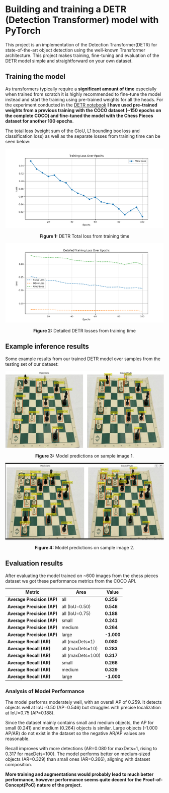 # Building and training a DETR (Detection Transformer) model with PyTorch
This project is an implementation of the Detection Transformer(DETR) for state-of-the-art object detection using the well-known Transformer architecture. This project makes training, fine-tuning and evaluation of the DETR model simple and straightforward on your own dataset.


## Training the model
As transformers typically require a **significant amount of time** especially when trained from scratch it is highly recommended to fine-tune the model instead and start the training using pre-trained weights for all the heads. For the experiment conducted in the [DETR notebook](./src/detr.ipynb) **I have used pre-trained weights from a previous training with the COCO dataset (~150 epochs on the complete COCO) and fine-tuned the model with the Chess Pieces dataset for another 100 epochs**.

The total loss (weight sum of the GIoU, L1 bounding box loss and classification loss) as well as the separate losses from training time can be seen below:

<p align="center">
  <img src="./readme-images/DETR_training_loss.png" alt="DETR Loss">
</p>
<p align="center"><b>Figure 1:</b> DETR Total loss from training time</p>

<p align="center">
  <img src="./readme-images/DETR_training_losses.png" alt="DETR Loss">
</p>
<p align="center"><b>Figure 2:</b> Detailed DETR losses from training time</p>

## Example inference results
Some example results from our trained DETR model over samples from the testing set of our dataset:
<p align="center">
  <img src="./readme-images/predicts_1.png" alt="Predictions Sample 1">
</p>
<p align="center"><b>Figure 3:</b> Model predictions on sample image 1.</p>

<p align="center">
  <img src="./readme-images/predicts_2.png" alt="Predictions Sample 2">
</p>
<p align="center"><b>Figure 4:</b> Model predictions on sample image 2.</p>

## Evaluation results
After evaluating the model trained on ~600 images from the chess pieces dataset we got these performance metrics from the COCO API.

| Metric                   | Area    | Value  |
|--------------------------|--------|--------|
| **Average Precision (AP)** | all    | **0.259** |
| **Average Precision (AP)** | all (IoU=0.50) | **0.546** |
| **Average Precision (AP)** | all (IoU=0.75) | **0.188** |
| **Average Precision (AP)** | small  | **0.241** |
| **Average Precision (AP)** | medium | **0.264** |
| **Average Precision (AP)** | large  | **-1.000** |
| **Average Recall (AR)**    | all (maxDets=1)   | **0.080** |
| **Average Recall (AR)**    | all (maxDets=10)  | **0.283** |
| **Average Recall (AR)**    | all (maxDets=100) | **0.317** |
| **Average Recall (AR)**    | small  | **0.266** |
| **Average Recall (AR)**    | medium | **0.329** |
| **Average Recall (AR)**    | large  | **-1.000** |

### Analysis of Model Performance
The model performs moderately well, with an overall AP of 0.259. It detects objects well at IoU=0.50 (AP=0.546) but struggles with precise localization at IoU=0.75 (AP=0.188).

Since the dataset mainly contains small and medium objects, the AP for small (0.241) and medium (0.264) objects is similar. Large objects (-1.000 AP/AR) do not exist in the dataset so the negative AR/AP values are reasonable.

Recall improves with more detections (AR=0.080 for maxDets=1, rising to 0.317 for maxDets=100). The model performs better on medium-sized objects (AR=0.329) than small ones (AR=0.266), aligning with dataset composition.

**More training and augmentations would probably lead to much better performance, however performance seems quite decent for the Proof-of-Concept(PoC) nature of the project.**
